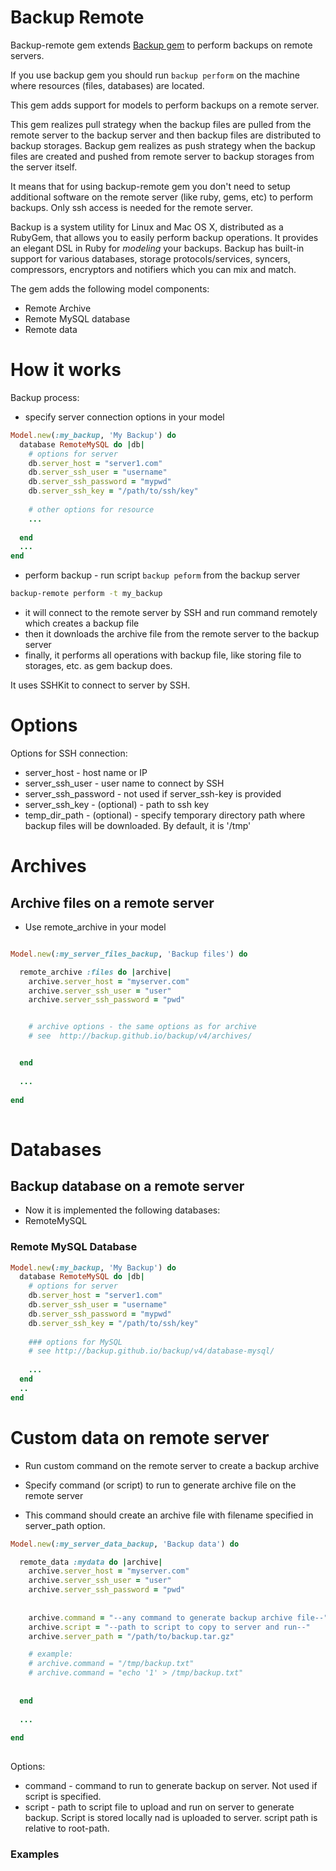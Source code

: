 Backup Remote
===========
Backup-remote gem extends [Backup gem](https://github.com/backup/backup) to perform backups on remote servers.

If you use backup gem you should run `backup perform` on the machine where resources (files, databases) are located.

This gem adds support for models to perform backups on a remote server.

This gem realizes pull strategy when the backup files are pulled from the remote server to the backup server and then backup files are distributed to backup storages. 
Backup gem realizes as push strategy when the backup files are created and pushed from remote server to backup storages from the server itself.

It means that for using backup-remote gem you don't need to setup additional software on the remote server (like ruby, gems, etc) to perform backups.
Only ssh access is needed for the remote server.


Backup is a system utility for Linux and Mac OS X, distributed as a RubyGem, that allows you to easily perform backup
operations. It provides an elegant DSL in Ruby for _modeling_ your backups. 
Backup has built-in support for various databases, storage protocols/services, syncers, compressors, encryptors and notifiers which you can mix and match. 

The gem adds the following model components:
* Remote Archive
* Remote MySQL database
* Remote data




# How it works

Backup process:

* specify server connection options in your model

```ruby
Model.new(:my_backup, 'My Backup') do
  database RemoteMySQL do |db|
    # options for server
    db.server_host = "server1.com"
    db.server_ssh_user = "username"
    db.server_ssh_password = "mypwd"
    db.server_ssh_key = "/path/to/ssh/key"
    
    # other options for resource
    ...
    
  end
  ...    
end
````

* perform backup - run script `backup peform` from the backup server
```bash
backup-remote perform -t my_backup
```

* it will connect to the remote server by SSH and run command remotely which creates a backup file
* then it downloads the archive file from the remote server to the backup server
* finally, it performs all operations with backup file, like storing file to storages, etc. as gem backup does.




It uses SSHKit to connect to server by SSH.



# Options

Options for SSH connection:
* server_host - host name or IP
* server_ssh_user - user name to connect by SSH
* server_ssh_password - not used if server_ssh-key is provided
* server_ssh_key - (optional) - path to ssh key
* temp_dir_path - (optional) - specify temporary directory path where backup files will be downloaded. By default, it is '/tmp'



# Archives

## Archive files on a remote server

* Use remote_archive in your model


```ruby

Model.new(:my_server_files_backup, 'Backup files') do

  remote_archive :files do |archive|
    archive.server_host = "myserver.com"
    archive.server_ssh_user = "user"
    archive.server_ssh_password = "pwd"


    # archive options - the same options as for archive
    # see  http://backup.github.io/backup/v4/archives/


  end
  
  ...
  
end  
    
```


# Databases

## Backup database on a remote server

* Now it is implemented the following databases:
* RemoteMySQL


### Remote MySQL Database

```ruby
Model.new(:my_backup, 'My Backup') do
  database RemoteMySQL do |db|
    # options for server
    db.server_host = "server1.com"
    db.server_ssh_user = "username"
    db.server_ssh_password = "mypwd"
    db.server_ssh_key = "/path/to/ssh/key"
    
    ### options for MySQL 
    # see http://backup.github.io/backup/v4/database-mysql/
    
    ...
  end
  ..
end

````



# Custom data on remote server

* Run custom command on the remote server to create a backup archive

* Specify command (or script) to run to generate archive file on the remote server

* This command should create an archive file with filename specified in server_path option.


```ruby
Model.new(:my_server_data_backup, 'Backup data') do

  remote_data :mydata do |archive|
    archive.server_host = "myserver.com"
    archive.server_ssh_user = "user"
    archive.server_ssh_password = "pwd"
    
    
    archive.command = "--any command to generate backup archive file--"
    archive.script = "--path to script to copy to server and run--" 
    archive.server_path = "/path/to/backup.tar.gz"

    # example:
    # archive.command = "/tmp/backup.txt"
    # archive.command = "echo '1' > /tmp/backup.txt"
    
    
  end
  
  ...
  
end  
    
```

Options:

* command - command to run to generate backup on server. Not used if script is specified.
* script - path to script file to upload and run on server to generate backup. Script is stored locally nad is uploaded to server.
script path is relative to root-path.




### Examples
